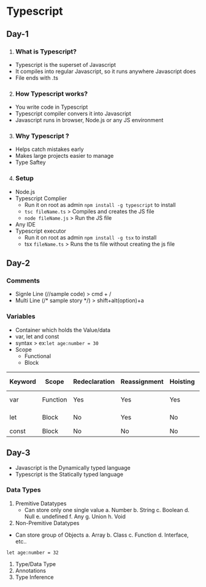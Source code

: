# Typescript

## Day-1

1. ### What is Typescript?

- Typescript is the superset of Javascript
- It compiles into regular Javascript, so it runs anywhere Javascript does
- File ends with .ts

2. ### How Typescript works?

- You write code in Typescript
- Typescript compiler convers it into Javascript
- Javascript runs in browser, Node.js or any JS environment

3. ### Why Typescript ?

- Helps catch mistakes early
- Makes large projects easier to manage
- Type Saftey

4. ### Setup

- Node.js
- Typescript Complier
  - Run it on root as admin `npm install -g typescript` to install
  - `tsc fileName.ts` > Compiles and creates the JS file
  - `node fileName.js` > Run the JS file
- Any IDE
- Typescript executor
  - Run it on root as admin `npm install -g tsx` to install
  - tsx `fileName.ts` > Runs the ts file without creating the js file


## Day-2

### Comments
- Signle Line (//sample code) > cmd + /
- Multi Line (/* sample story */) > shift+alt(option)+a


### Variables
- Container which holds the Value/data
- var, let and const
- syntax > ex:`let age:number = 30`
- Scope
  - Functional
  - Block

| Keyword | Scope         | Redeclaration | Reassignment | Hoisting | Usage Recommendation |
|---------|--------------|---------------|--------------|----------|---------------------|
| var     | Function     | Yes           | Yes          | Yes      | Avoid in modern code |
| let     | Block        | No            | Yes          | No       | Use if value changes |
| const   | Block        | No            | No           | No       | Use by default       |

## Day-3
- Javascript is the Dynamically typed language
- Typescript is the Statically typed language

### Data Types
1. Premitive Datatypes
    - Can store only one single value
  a. Number
  b. String
  c. Boolean
  d. Null
  e. undefined
  f. Any
  g. Union
  h. Void
2. Non-Premitive Datatypes
  - Can store group of Objects
  a. Array
  b. Class
  c. Function
  d. Interface, etc..

`let age:number = 32`
1. Type/Data Type
2. Annotations
3. Type Inference
